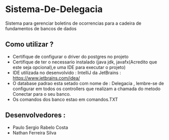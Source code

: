 # Sistema-De-Delegacia
Sistema para gerenciar boletins de ocorrencias para a cadeira de fundamentos de bancos de dados

## Como utilizar ?
- Certifique de configurar o driver do postgres no projeto
- Certifique de ter o necessario instalado (java jdk, javafx(Acredito que este seja opcional),e uma IDE para executar o projeto)
- IDE utilizada no desenvolvido : IntelliJ da JetBrains : https://www.jetbrains.com/idea/
- O database padrao esta setado com nome de : Delegacia , lembre-se de configurar em todos os controllers que realizam a chamada
do metodo Conectar para o seu banco.
- Os comandos dos banco estao em comandos.TXT

## Desenvolvedores :
- Paulo Sergio Rabelo Costa
- Nathan Ferreira Silva
